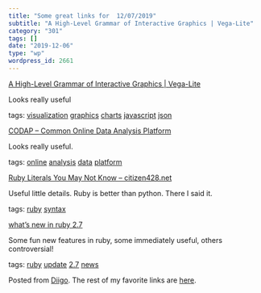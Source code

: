 ```yaml
---
title: "Some great links for  12/07/2019"
subtitle: "A High-Level Grammar of Interactive Graphics | Vega-Lite"
category: "301"
tags: []
date: "2019-12-06"
type: "wp"
wordpress_id: 2661
---
```

[A High-Level Grammar of Interactive Graphics | Vega-Lite](https://vega.github.io/vega-lite/) 

Looks really useful

 tags: [visualization](https://www.diigo.com/user/pitosalas/visualization) [graphics](https://www.diigo.com/user/pitosalas/graphics) [charts](https://www.diigo.com/user/pitosalas/charts) [javascript](https://www.diigo.com/user/pitosalas/javascript) [json](https://www.diigo.com/user/pitosalas/json)

 [CODAP – Common Online Data Analysis Platform](https://codap.concord.org) 

Looks really useful. 

 tags: [online](https://www.diigo.com/user/pitosalas/online) [analysis](https://www.diigo.com/user/pitosalas/analysis) [data](https://www.diigo.com/user/pitosalas/data) [platform](https://www.diigo.com/user/pitosalas/platform)

 [Ruby Literals You May Not Know – citizen428.net](https://citizen428.net/blog/ruby_literals_you_may_not_know/) 

Useful little details. Ruby is better than python. There I said it. 

 tags: [ruby](https://www.diigo.com/user/pitosalas/ruby) [syntax](https://www.diigo.com/user/pitosalas/syntax)

 [what’s new in ruby 2.7](https://link.medium.com/OdICjvPgc2) 

Some fun new features in ruby, some immediately useful, others controversial!

 tags: [ruby](https://www.diigo.com/user/pitosalas/ruby) [update](https://www.diigo.com/user/pitosalas/update) [2.7](https://www.diigo.com/user/pitosalas/2.7) [news](https://www.diigo.com/user/pitosalas/news)

Posted from [Diigo](https://www.diigo.com). The rest of my favorite links are [here](https://www.diigo.com/user/pitosalas).